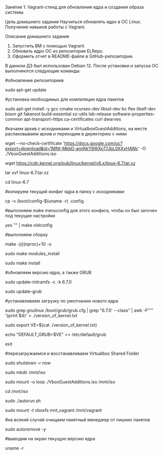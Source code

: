 Занятие 1. Vagrant-стенд для обновления ядра и создания образа системы

Цель домашнего задания
Научиться обновлять ядро в ОС Linux. Получение навыков работы с Vagrant. 

Описание домашнего задания
1) Запустить ВМ с помощью Vagrant.
2) Обновить ядро ОС из репозитория ELRepo.
3) Оформить отчет в README-файле в GitHub-репозитории.

В данном ДЗ был использован Debian 12. После установки и запуска ОС выполняются следующие команды:

#обновление репозиториев

sudo apt-get update

#установка необходимых для компиляции ядра пакетов

sudo apt-get install -y gcc cmake ncurses-dev libssl-dev bc flex libelf-dev bison git fakeroot build-essential xz-utils lsb-release software-properties-common apt-transport-https ca-certificates curl dwarves

#качаем архив с исходниками и VirtualboxGuestAdditions, на месте распаковываем архив и переходим в директорию с ними

wget --no-check-certificate 'https://docs.google.com/uc?export=download&id=1MNt-MkbD-am9jkY8WXoT7JbL0XXxHAWc' -O ./VboxGuestAdditions.iso

wget https://cdn.kernel.org/pub/linux/kernel/v6.x/linux-6.7.tar.xz

tar xvf linux-6.7.tar.xz

cd linux-6.7

#копируем текущий конфиг ядра в папку с исходниками

cp -v /boot/config-$(uname -r) .config

#выполняем make menuconfig для этого конфига, чтобы он был заточен под текущие настройки

yes "" | make oldconfig

#выполняем сборку

make -j$(($(nproc)+1)) -s

sudo make modules_install

sudo make install

#обновляем версию ядра, а также GRUB

sudo update-initramfs -c -k 6.7.0

sudo update-grub

#устанавливаем загрузку по умолчанию нового ядра

sudo grep gnulinux /boot/grub/grub.cfg | grep "6.7.0' --class" | awk -F"'" '{print $4}' > ./version_of_kernel.txt

sudo export VE=$(cat ./version_of_kernel.txt)

echo "DEFAULT_GRUB=$VE" >> /etc/default/grub

exit

#перезагружаемся и восстанавливаем Virtualbox Shared Folder

sudo shutdown -r now

sudo mkdir /mnt/iso

sudo mount -o loop ./VboxGuestAdditions.iso /mnt/iso

cd /mnt/iso

sudo ./autorun.sh

sudo mount -t vboxfs mnt_vagrant /mnt/vagrant

#на всякий случай очищаем пакетный менеджер от лишних пакетов

sudo autoremove -y

#выводим на экран текущую версию ядра

uname -r
